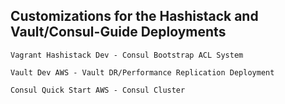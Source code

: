 ## Customizations for the Hashistack and Vault/Consul-Guide Deployments

```
Vagrant Hashistack Dev - Consul Bootstrap ACL System
```
```
Vault Dev AWS - Vault DR/Performance Replication Deployment 
```
```
Consul Quick Start AWS - Consul Cluster
```
